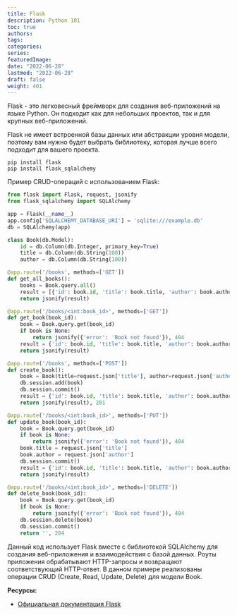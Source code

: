 ```yaml
---
title: Flask
description: Python 101
toc: true
authors:
tags:
categories:
series:
featuredImage:
date: "2022-06-28"
lastmod: "2022-06-28"
draft: false
weight: 401
---
```


Flask - это легковесный фреймворк для создания веб-приложений на языке Python. Он подходит как для небольших проектов, так и для крупных веб-приложений.

Flask не имеет встроенной базы данных или абстракции уровня модели, поэтому вам нужно будет выбрать библиотеку, которая лучше всего подходит для вашего проекта.

```
pip install flask
pip install flask_sqlalchemy
```

Пример CRUD-операций с использованием Flask:

```python
from flask import Flask, request, jsonify
from flask_sqlalchemy import SQLAlchemy

app = Flask(__name__)
app.config['SQLALCHEMY_DATABASE_URI'] = 'sqlite:///example.db'
db = SQLAlchemy(app)

class Book(db.Model):
    id = db.Column(db.Integer, primary_key=True)
    title = db.Column(db.String(100))
    author = db.Column(db.String(100))

@app.route('/books', methods=['GET'])
def get_all_books():
    books = Book.query.all()
    result = [{'id': book.id, 'title': book.title, 'author': book.author} for book in books]
    return jsonify(result)

@app.route('/books/<int:book_id>', methods=['GET'])
def get_book(book_id):
    book = Book.query.get(book_id)
    if book is None:
        return jsonify({'error': 'Book not found'}), 404
    result = {'id': book.id, 'title': book.title, 'author': book.author}
    return jsonify(result)

@app.route('/books', methods=['POST'])
def create_book():
    book = Book(title=request.json['title'], author=request.json['author'])
    db.session.add(book)
    db.session.commit()
    result = {'id': book.id, 'title': book.title, 'author': book.author}
    return jsonify(result), 201

@app.route('/books/<int:book_id>', methods=['PUT'])
def update_book(book_id):
    book = Book.query.get(book_id)
    if book is None:
        return jsonify({'error': 'Book not found'}), 404
    book.title = request.json['title']
    book.author = request.json['author']
    db.session.commit()
    result = {'id': book.id, 'title': book.title, 'author': book.author}
    return jsonify(result)

@app.route('/books/<int:book_id>', methods=['DELETE'])
def delete_book(book_id):
    book = Book.query.get(book_id)
    if book is None:
        return jsonify({'error': 'Book not found'}), 404
    db.session.delete(book)
    db.session.commit()
    return '', 204
```

Данный код использует Flask вместе с библиотекой SQLAlchemy для создания веб-приложения и взаимодействия с базой данных. Роуты приложения обрабатывают HTTP-запросы и возвращают соответствующий HTTP-ответ. В данном примере реализованы операции CRUD (Create, Read, Update, Delete) для модели Book.

**Ресурсы:**

- [Официальная документация Flask](https://flask.palletsprojects.com/)
